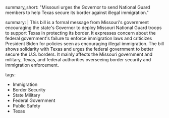 summary_short: "Missouri urges the Governor to send National Guard members to help Texas secure its border against illegal immigration."

summary: |
  This bill is a formal message from Missouri's government encouraging the state's Governor to deploy Missouri National Guard troops to support Texas in protecting its border. It expresses concern about the federal government's failure to enforce immigration laws and criticizes President Biden for policies seen as encouraging illegal immigration. The bill shows solidarity with Texas and urges the federal government to better secure the U.S. borders. It mainly affects the Missouri government and military, Texas, and federal authorities overseeing border security and immigration enforcement.

tags:
  - Immigration
  - Border Security
  - State Military
  - Federal Government
  - Public Safety
  - Texas
